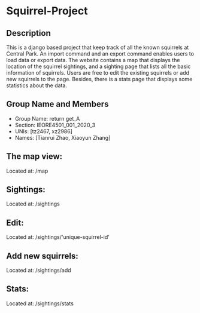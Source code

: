 # Squirrel-Project
## Description
This is a django based project that keep track of all the known squirrels at Central Park. An import command and an export command enables users to load data or export data. The website contains a map that displays the location of the squirrel sightings, and a sighting page that lists all the basic information of squirrels. Users are free to edit the existing squirrels or add new squirrels to the page. Besides, there is a stats page that displays some statistics about the data.

## Group Name and Members
- Group Name: return get_A 
- Section: IEORE4501_001_2020_3 
- UNIs: [tz2467, xz2986]
- Names: [Tianrui Zhao, Xiaoyun Zhang] 

## The map view:
Located at: /map

## Sightings:
Located at: /sightings

## Edit:
Located at: /sightings/'unique-squirrel-id'

## Add new squirrels:
Located at: /sightings/add

## Stats:
Located at: /sightings/stats
